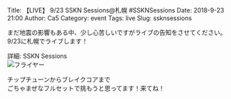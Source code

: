 Title: 【LIVE】 9/23 SSKN Sessions@札幌 #SSKNSessions
Date: 2018-9-23 21:00
Author: Ca5
Category: event
Tags: live
Slug: ssknsessions

まだ地震の影響もある中、少し心苦しいですがライブの告知をさせてください。  
9/23に札幌でライブします！

詳細: SSKN Sessions  
![フライヤー]({filename}/images/20180910/ssknsessions.jpg)

チップチューンからブレイクコアまで  
ごちゃまぜなフルセットで挑もうと思ってます！来てね！